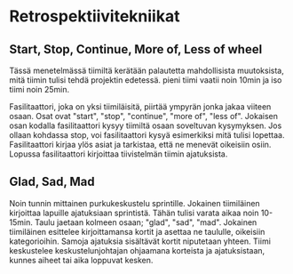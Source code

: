 # Retrospektiivitekniikat
## Start, Stop, Continue, More of, Less of wheel
Tässä menetelmässä tiimiltä kerätään palautetta mahdollisista muutoksista, mitä tiimin tulisi tehdä projektin edetessä. pieni tiimi vaatii noin 10min ja iso tiimi noin 25min.

Fasilitaattori, joka on yksi tiimiläisitä, piirtää ympyrän jonka jakaa viiteen osaan. Osat ovat "start", "stop", "continue", "more of", "less of". Jokaisen osan kodalla fasilitaattori kysyy tiimiltä osaan soveltuvan kysymyksen. Jos ollaan kohdassa stop, voi fasilitaattori kysyä esimerkiksi mitä tulisi lopettaa. Fasilitaattori kirjaa ylös asiat ja tarkistaa, että ne menevät oikeisiin osiin. Lopussa fasilitaattori kirjoittaa tiivistelmän tiimin ajatuksista. 

## Glad, Sad, Mad
Noin tunnin mittainen purkukeskustelu sprintille. 
Jokainen tiimiläinen kirjoittaa lapuille ajatuksiaan sprintistä. Tähän tulisi varata aikaa noin 10-15min. Taulu jaetaan kolmeen osaan; "glad", "sad", "mad". Jokainen tiimiläinen esittelee kirjoittamansa kortit ja asettaa ne taululle, oikeisiin kategorioihin. Samoja ajatuksia sisältävät kortit niputetaan yhteen. Tiimi keskustelee keskustelunjohtajan ohjaamana korteista ja ajatuksistaan, kunnes aiheet tai aika loppuvat kesken. 